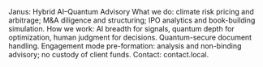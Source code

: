 Janus: Hybrid AI–Quantum Advisory
What we do: climate risk pricing and arbitrage; M&A diligence and structuring; IPO analytics and book-building simulation.
How we work: AI breadth for signals, quantum depth for optimization, human judgment for decisions. Quantum-secure document handling.
Engagement mode pre-formation: analysis and non-binding advisory; no custody of client funds.
Contact: contact.local.
